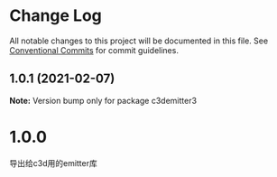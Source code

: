 # Change Log

All notable changes to this project will be documented in this file.
See [Conventional Commits](https://conventionalcommits.org) for commit guidelines.

## 1.0.1 (2021-02-07)

**Note:** Version bump only for package c3demitter3





# 1.0.0

导出给c3d用的emitter库
